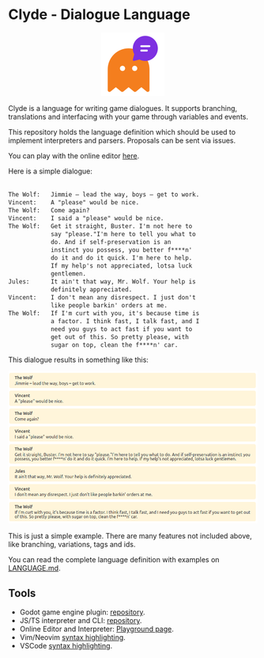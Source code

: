 # Clyde - Dialogue Language

<p align="center"><img src="icon.png" alt=/></p>

Clyde is a language for writing game dialogues. It supports branching, translations and interfacing with your game through variables and events.

This repository holds the language definition which should be used to implement interpreters and parsers. Proposals can be sent via issues.

You can play with the online editor [here](https://viniciusgerevini.github.io/clyde-js/).

Here is a simple dialogue:
```

The Wolf:   Jimmie – lead the way, boys – get to work.
Vincent:    A "please" would be nice.
The Wolf:   Come again?
Vincent:    I said a "please" would be nice.
The Wolf:   Get it straight, Buster. I'm not here to
            say "please."I'm here to tell you what to
            do. And if self-preservation is an
            instinct you possess, you better f****n'
            do it and do it quick. I'm here to help.
            If my help's not appreciated, lotsa luck
            gentlemen.
Jules:      It ain't that way, Mr. Wolf. Your help is
            definitely appreciated.
Vincent:    I don't mean any disrespect. I just don't
            like people barkin' orders at me.
The Wolf:   If I'm curt with you, it's because time is
            a factor. I think fast, I talk fast, and I
            need you guys to act fast if you want to
            get out of this. So pretty please, with
            sugar on top, clean the f****n' car.
```
This dialogue results in something like this:

![Clyde interpreted dialogue sample](clyde_readme_sample.png "Clyde dialogue sample")


This is just a simple example. There are many features not included above, like branching, variations, tags and ids.

You can read the complete language definition with examples on [LANGUAGE.md](./LANGUAGE.md).

## Tools

- Godot game engine plugin: [repository](https://github.com/viniciusgerevini/godot-clyde-dialogue).
- JS/TS interpreter and CLI: [repository](https://github.com/viniciusgerevini/godot-clyde-dialogue).
- Online Editor and Interpreter: [Playground page](https://viniciusgerevini.github.io/clyde-js/).
- Vim/Neovim [syntax highlighting](https://github.com/viniciusgerevini/clyde.vim).
- VSCode [syntax highlighting](https://github.com/viniciusgerevini/vscode-clyde).

